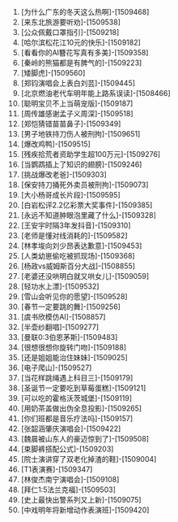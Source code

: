 
1. [为什么广东的冬天这么热啊]-[1509468]
1. [来东北旅游要听劝]-[1509538]
1. [公众佩戴口罩指引]-[1509218]
1. [哈尔滨松花江10元的快乐]-[1509182]
1. [看看你的AI簪花写真有多美]-[1509358]
1. [秦岭的熊猫都是有脾气的]-[1509223]
1. [矮脚虎]-[1509560]
1. [郑钧演唱会上表白刘芸]-[1509445]
1. [北京燃油老代车明年能上路系误读]-[1508466]
1. [聪明宝贝不上当萌宠版]-[1509187]
1. [周传雄感谢孟子义周深]-[1509518]
1. [郑恺猜错苗苗鼻子]-[1509349]
1. [男子地铁持刀伤人被刑拘]-[1509651]
1. [爆改鸡鸭]-[1509515]
1. [残疾拾荒者资助学生超100万元]-[1509276]
1. [当鹦鹉插上了知识的翅膀]-[1509246]
1. [挑战爆改老爸]-[1509303]
1. [保安持刀捅死外卖员被刑拘]-[1509073]
1. [大小杨哥成长片段]-[1509595]
1. [白岩松评2.2亿彩票大奖事件]-[1509385]
1. [永远不知道肿眼泡里藏了什么]-[1509328]
1. [王安宇时隔3年发抖音]-[1509310]
1. [老师是懂对线消耗的]-[1509582]
1. [林孝埈向刘少昂表达歉意]-[1509453]
1. [人类幼崽偷吃被抓现场]-[1509368]
1. [杨政vs威姆斯百分大战]-[1508855]
1. [老婆还没哄明白就又哄女儿]-[1509059]
1. [轻功水上漂]-[1509532]
1. [雪山会听见你的愿望]-[1509528]
1. [春节一定要跳的舞]-[1509256]
1. [虞书欣模仿AI]-[1508857]
1. [半壶纱翻唱]-[1509277]
1. [曼联0:3伯恩茅斯]-[1509483]
1. [很想很想你旋转门吻]-[1509188]
1. [还是姐姐能治住妹妹]-[1509025]
1. [电子爬山]-[1509527]
1. [当花样跳绳遇上科目三]-[1509179]
1. [圣诞节一定要吃到草莓蛋糕]-[1509121]
1. [可以吃的霍格沃茨城堡]-[1509119]
1. [用奶茶盖做出伪全息投影]-[1509265]
1. [你们班都是音乐疗法吗]-[1509157]
1. [张韶涵肇庆演唱会]-[1509422]
1. [魏晨被山东人的豪迈惊到了]-[1509508]
1. [束脚裤搭配公式]-[1509203]
1. [院士演讲穿了双老化掉渣的鞋]-[1509004]
1. [T1表演赛]-[1509347]
1. [林俊杰南宁演唱会]-[1509108]
1. [拜仁1:5法兰克福]-[1509503]
1. [史上最快出警系列又上新]-[1509075]
1. [中戏明年将新增动作表演班]-[1509420]